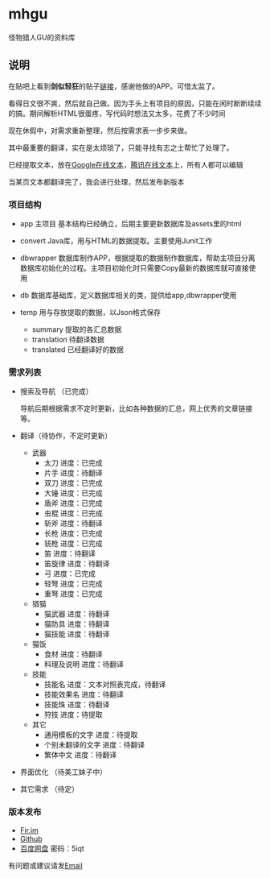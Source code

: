 # mhgu
怪物猎人GU的资料库

## 说明
在贴吧上看到**剑似轻狂**的贴子[链接](https://tieba.baidu.com/p/5610999048)，感谢他做的APP。可惜太监了。

看得日文很不爽，然后就自己做。因为手头上有项目的原因，只能在闲时断断续续的搞。期间解析HTML很蛋疼，写代码时想法又太多，花费了不少时间

现在休假中，对需求重新整理，然后按需求表一步步来做。

其中最重要的翻译，实在是太烦琐了，只能寻找有志之士帮忙了处理了。

已经提取文本，放在[Google在线文本](https://docs.google.com/spreadsheets/d/1hw0ZgkxVsN_2pb9WyNlavaQhKN5yJU51tX52fC4ep5Q/edit?usp=sharing)，[腾讯在线文本](https://docs.qq.com/sheet/DTWJacUxUbWJsc0F3)上，所有人都可以编辑


当某页文本都翻译完了，我会进行处理，然后发布新版本

### 项目结构
 * app 主项目  基本结构已经确立，后期主要更新数据库及assets里的html

 * convert Java库，用与HTML的数据提取。主要使用Junit工作

 * dbwrapper 数据库制作APP，根据提取的数据制作数据库，帮助主项目分离数据库初始化的过程。主项目初始化时只需要Copy最新的数据库就可直接使用

 * db 数据库基础库，定义数据库相关的类，提供给app,dbwrapper使用

 * temp 用与存放提取的数据，以Json格式保存
    * summary 提取的各汇总数据
    * translation 待翻译数据
    * translated 已经翻译好的数据

### 需求列表

* 搜索及导航 （已完成）

    导航后期根据需求不定时更新，比如各种数据的汇总，网上优秀的文章链接等。

* 翻译（待协作，不定时更新）
    * 武器
        *  太刀  进度：已完成
        *  片手  进度：待翻译
        *  双刀  进度：已完成
        *  大锤  进度：已完成
        *  盾斧  进度：已完成
        *  虫棍  进度：已完成
        *  斩斧  进度：待翻译
        *  长枪  进度：已完成
        *  铳枪  进度：已完成
        *  笛  进度：待翻译
        *  笛旋律  进度：待翻译
        *  弓  进度：已完成
        *  轻弩  进度：已完成
        *  重弩  进度：已完成
     * 猎猫
       * 猫武器 进度：待翻译
       * 猫防具 进度：待翻译
       * 猫技能  进度：待翻译
     * 猫饭
       * 食材 进度：待翻译
       * 料理及说明 进度：待翻译
     * 技能
       * 技能名 进度：文本对照表完成，待翻译
       * 技能效果名 进度：待翻译
       * 技能珠  进度：待翻译
       * 狩技 进度：待提取
     * 其它
       * 通用模板的文字 进度：待提取
       * 个别未翻译的文字 进度：待翻译
       * 繁体中文 进度：待翻译

* 界面优化 （待美工妹子中）

* 其它需求 （待定）

### 版本发布
* [Fir.im](https://fir.im/v4hr)
* [Github](https://github.com/jestar719/mhgu/releases)
* [百度网盘](https://pan.baidu.com/s/18NuZxmRKjrsLmVPXIHyGTw) 密码：5iqt


有问题或建议请发[Email](jestar719@gmail.com)
